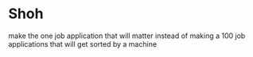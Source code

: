 # Shoh
make the one job application that will matter instead of making a 100 job applications that will get sorted by a machine
